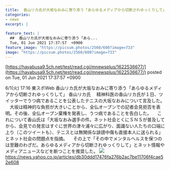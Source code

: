 ```yaml
---
title:  香山リカ氏が大坂なおみに寄り添う「あらゆるメディアから切断されゆっくりして」  
categories:
- news
excerpt: |
  
feature_text: |
  ##  香山リカ氏が大坂なおみに寄り添う「あら...
  Tue, 01 Jun 2021 17:37:57  +0900
feature_image: "https://picsum.photos/2560/600?image=733"
image: "https://picsum.photos/2560/600?image=733"
---
```


[https://hayabusa9.5ch.net/test/read.cgi/mnewsplus/1622536677/](https://hayabusa9.5ch.net/test/read.cgi/mnewsplus/1622536677/)
posted on Tue, 01 Jun 2021 17:37:57  +0900

<!--more-->

6/1(火) 17:16 東スポWeb 香山リカ氏が大坂なおみに寄り添う「あらゆるメディアから切断されゆっくりして」 香山リカ氏 　精神科医の香山リカ氏が１日、ツイッターでうつ病であることを公表したテニスの大坂なおみについて言及した。 　大坂は精神的な負担が大きいことから、全仏オープンでの記者会見拒否を表明。その後、全仏オープン棄権を発表し、うつ病であることを告白した。 　これについて香山氏は「大坂なおみ選手の件。ネット社会とくにＳＮＳが普及してから、会見での発言はすぐに世界の津々浦々に広がり、面識ない人たちの口端に上り（このツイートも）、テニスとは無関係な誹謗中傷も直接本人に送られる」とネット社会の問題点を指摘。 　その上で「その中でメンタルヘルスを保つのは至難のわざだ。あらゆるメディアから切断されゆっくりして」とネット情報やメディアニュースなどを断つことを推奨した。 ![](https://amd-pctr.c.yimg.jp/r/iwiz-amd/20210601-03240129-tospoweb-000-1-view.jpg) https://news.yahoo.co.jp/articles/db30ddd17476fa276b2ac7be11706f4cae52e608
